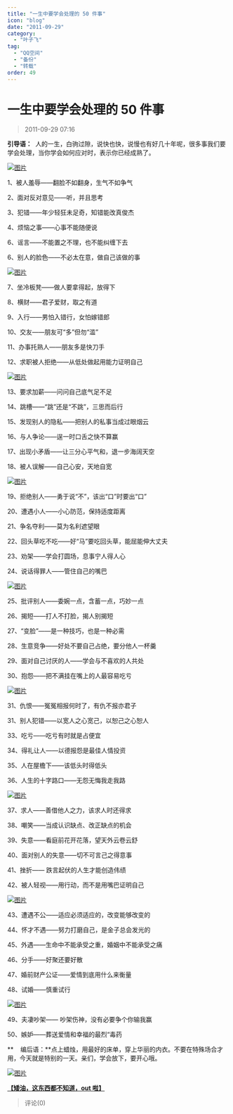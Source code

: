 ```yaml
---
title: "一生中要学会处理的 50 件事"
icon: "blog"
date: "2011-09-29"
category:
  - "叶子飞"
tag:
  - "QQ空间"
  - "备份"
  - "转载"
order: 49
---
```

# 一生中要学会处理的 50 件事

> 2011-09-29 07:16

**引导语：**  人的一生，白驹过隙，说快也快，说慢也有好几十年呢，很多事我们要学会处理，当你学会如何应对时，表示你已经成熟了。

[![图片](https://pan.4a1801.life:11443/d/public/Qzone_wyf/Blogs/images/FC9BDC50.webp)](https://pan.4a1801.life:11443/d/public/Qzone_wyf/Blogs/images/FC9BDC50.webp)

1、被人羞辱——翻脸不如翻身，生气不如争气

2、面对反对意见——听，并且思考

3、犯错——年少轻狂未足奇，知错能改真俊杰

4、烦恼之事——心事不能随便说

6、谣言——不能置之不理，也不能纠缠下去

6、别人的脸色——不必太在意，做自己该做的事

[![图片](https://pan.4a1801.life:11443/d/public/Qzone_wyf/Blogs/images/60C39A10.webp)](https://pan.4a1801.life:11443/d/public/Qzone_wyf/Blogs/images/60C39A10.webp)

7、坐冷板凳——做人要拿得起，放得下

8、横财——君子爱财，取之有道

9、入行——男怕入错行，女怕嫁错郎

10、交友——朋友可“多”但勿“滥”

11、办事托熟人——朋友多是快刀手

12、求职被人拒绝——从低处做起用能力证明自己

[![图片](https://pan.4a1801.life:11443/d/public/Qzone_wyf/Blogs/images/26C2E5A6.webp)](https://pan.4a1801.life:11443/d/public/Qzone_wyf/Blogs/images/26C2E5A6.webp)

13、要求加薪——问问自己底气足不足

14、跳槽——“跳”还是“不跳”，三思而后行

15、发现别人的隐私——把别人的私事当成过眼烟云

16、与人争论——逞一时口舌之快不算赢

17、出现小矛盾——让三分心平气和，退一步海阔天空

18、被人误解——自己心安，天地自宽

[![图片](https://pan.4a1801.life:11443/d/public/Qzone_wyf/Blogs/images/B276494C.webp)](https://pan.4a1801.life:11443/d/public/Qzone_wyf/Blogs/images/B276494C.webp)

19、拒绝别人——勇于说“不”，该出“口”时要出“口”

20、遭遇小人——小心防范，保持适度距离

21、争名夺利——莫为名利遮望眼

22、回头草吃不吃——好“马”要吃回头草，能屈能伸大丈夫

23、劝架——学会打圆场，息事宁人得人心

24、说话得罪人——管住自己的嘴巴

[![图片](https://pan.4a1801.life:11443/d/public/Qzone_wyf/Blogs/images/4A7E4CF9.webp)](https://pan.4a1801.life:11443/d/public/Qzone_wyf/Blogs/images/4A7E4CF9.webp)

25、批评别人——委婉一点，含蓄一点，巧妙一点

26、揭短——打人不打脸，揭人别揭短

27、“变脸”——是一种技巧，也是一种必需

28、生意竞争——好处不要自己占绝，要分他人一杯羹

29、面对自己讨厌的人——学会与不喜欢的人共处

30、抱怨——把不满挂在嘴上的人最容易吃亏

[![图片](https://pan.4a1801.life:11443/d/public/Qzone_wyf/Blogs/images/B8D41A13.webp)](https://pan.4a1801.life:11443/d/public/Qzone_wyf/Blogs/images/B8D41A13.webp)

31、仇恨——冤冤相报何时了，有仇不报亦君子

31、别人犯错——以宽人之心宽己，以恕己之心恕人

33、吃亏——吃亏有时就是占便宜

34、得礼让人——以德报怨是最佳人情投资

35、人在屋檐下——该低头时得低头

36、人生的十字路口——无怨无悔我走我路

[![图片](https://pan.4a1801.life:11443/d/public/Qzone_wyf/Blogs/images/CF0D5D35.webp)](https://pan.4a1801.life:11443/d/public/Qzone_wyf/Blogs/images/CF0D5D35.webp)

37、求人——善借他人之力，该求人时还得求

38、嘲笑——当成认识缺点、改正缺点的机会

39、失意——看庭前花开花落，望天外云卷云舒

40、面对别人的失意——切不可言己之得意事

41、挫折—— 跌言起伏的人生才能创造伟绩

42、被人轻视——用行动，而不是用嘴巴证明自己

[![图片](https://pan.4a1801.life:11443/d/public/Qzone_wyf/Blogs/images/51F4C529.gif)](https://pan.4a1801.life:11443/d/public/Qzone_wyf/Blogs/images/51F4C529.gif)

43、遭遇不公——适应必须适应的，改变能够改变的

44、怀才不遇——努力打磨自己，是金子总会发光的

45、外遇——生命中不能承受之重，婚姻中不能承受之痛

46、分手——好聚还要好散

47、婚前财产公证——爱情到底用什么来衡量

48、试婚——慎重试行

[![图片](https://pan.4a1801.life:11443/d/public/Qzone_wyf/Blogs/images/A30D361B.webp)](https://pan.4a1801.life:11443/d/public/Qzone_wyf/Blogs/images/A30D361B.webp)

49、夫凄吵架—— 吵架伤神，没有必要争个你输我赢

50、嫉妒——葬送爱情和幸福的最烈“毒药

**    编后语：**点上蜡烛，用最好的床单，穿上华丽的内衣。不要在特殊场合才用，今天就是特别的一天。亲们，学会放下，要开心哦。

[](http://b208.photo.store.qq.com/http_imgload.cgi?/rurl4_b=4ddfef16269cb8ddfc5b8ab241a40b353b49da79b34b0d362138ea9f29b7f213deb0343b9feea245c1e5768bbf51815df9b9bc13a01e68e27568baebb8d7c3798b7a655ad5d59f71e66e0db0464291cc1c2ad700&a=208&b=208)[](http://b208.photo.store.qq.com/http_imgload.cgi?/rurl4_b=4ddfef16269cb8ddfc5b8ab241a40b353b49da79b34b0d362138ea9f29b7f213deb0343b9feea245c1e5768bbf51815df9b9bc13a01e68e27568baebb8d7c3798b7a655ad5d59f71e66e0db0464291cc1c2ad700&a=208&b=208)[](http://b208.photo.store.qq.com/http_imgload.cgi?/rurl4_b=4ddfef16269cb8ddfc5b8ab241a40b353b49da79b34b0d362138ea9f29b7f213deb0343b9feea245c1e5768bbf51815df9b9bc13a01e68e27568baebb8d7c3798b7a655ad5d59f71e66e0db0464291cc1c2ad700&a=208&b=208)[](http://b208.photo.store.qq.com/http_imgload.cgi?/rurl4_b=4ddfef16269cb8ddfc5b8ab241a40b353b49da79b34b0d362138ea9f29b7f213deb0343b9feea245c1e5768bbf51815df9b9bc13a01e68e27568baebb8d7c3798b7a655ad5d59f71e66e0db0464291cc1c2ad700&a=208&b=208)[](http://b208.photo.store.qq.com/http_imgload.cgi?/rurl4_b=4ddfef16269cb8ddfc5b8ab241a40b353b49da79b34b0d362138ea9f29b7f213deb0343b9feea245c1e5768bbf51815df9b9bc13a01e68e27568baebb8d7c3798b7a655ad5d59f71e66e0db0464291cc1c2ad700&a=208&b=208)[](http://b208.photo.store.qq.com/http_imgload.cgi?/rurl4_b=4ddfef16269cb8ddfc5b8ab241a40b353b49da79b34b0d362138ea9f29b7f213deb0343b9feea245c1e5768bbf51815df9b9bc13a01e68e27568baebb8d7c3798b7a655ad5d59f71e66e0db0464291cc1c2ad700&a=208&b=208)[](http://b208.photo.store.qq.com/http_imgload.cgi?/rurl4_b=4ddfef16269cb8ddfc5b8ab241a40b353b49da79b34b0d362138ea9f29b7f213deb0343b9feea245c1e5768bbf51815df9b9bc13a01e68e27568baebb8d7c3798b7a655ad5d59f71e66e0db0464291cc1c2ad700&a=208&b=208)[](http://b208.photo.store.qq.com/http_imgload.cgi?/rurl4_b=4ddfef16269cb8ddfc5b8ab241a40b353b49da79b34b0d362138ea9f29b7f213deb0343b9feea245c1e5768bbf51815df9b9bc13a01e68e27568baebb8d7c3798b7a655ad5d59f71e66e0db0464291cc1c2ad700&a=208&b=208)[](http://b208.photo.store.qq.com/http_imgload.cgi?/rurl4_b=4ddfef16269cb8ddfc5b8ab241a40b353b49da79b34b0d362138ea9f29b7f213deb0343b9feea245c1e5768bbf51815df9b9bc13a01e68e27568baebb8d7c3798b7a655ad5d59f71e66e0db0464291cc1c2ad700&a=208&b=208)[](http://b208.photo.store.qq.com/http_imgload.cgi?/rurl4_b=4ddfef16269cb8ddfc5b8ab241a40b353b49da79b34b0d362138ea9f29b7f213deb0343b9feea245c1e5768bbf51815df9b9bc13a01e68e27568baebb8d7c3798b7a655ad5d59f71e66e0db0464291cc1c2ad700&a=208&b=208)[](http://b208.photo.store.qq.com/http_imgload.cgi?/rurl4_b=4ddfef16269cb8ddfc5b8ab241a40b353b49da79b34b0d362138ea9f29b7f213deb0343b9feea245c1e5768bbf51815df9b9bc13a01e68e27568baebb8d7c3798b7a655ad5d59f71e66e0db0464291cc1c2ad700&a=208&b=208)[](http://b208.photo.store.qq.com/http_imgload.cgi?/rurl4_b=4ddfef16269cb8ddfc5b8ab241a40b353b49da79b34b0d362138ea9f29b7f213deb0343b9feea245c1e5768bbf51815df9b9bc13a01e68e27568baebb8d7c3798b7a655ad5d59f71e66e0db0464291cc1c2ad700&a=208&b=208)[](http://b208.photo.store.qq.com/http_imgload.cgi?/rurl4_b=4ddfef16269cb8ddfc5b8ab241a40b353b49da79b34b0d362138ea9f29b7f213deb0343b9feea245c1e5768bbf51815df9b9bc13a01e68e27568baebb8d7c3798b7a655ad5d59f71e66e0db0464291cc1c2ad700&a=208&b=208)[](http://b208.photo.store.qq.com/http_imgload.cgi?/rurl4_b=4ddfef16269cb8ddfc5b8ab241a40b353b49da79b34b0d362138ea9f29b7f213deb0343b9feea245c1e5768bbf51815df9b9bc13a01e68e27568baebb8d7c3798b7a655ad5d59f71e66e0db0464291cc1c2ad700&a=208&b=208)[](http://b208.photo.store.qq.com/http_imgload.cgi?/rurl4_b=4ddfef16269cb8ddfc5b8ab241a40b353b49da79b34b0d362138ea9f29b7f213deb0343b9feea245c1e5768bbf51815df9b9bc13a01e68e27568baebb8d7c3798b7a655ad5d59f71e66e0db0464291cc1c2ad700&a=208&b=208)[](http://b208.photo.store.qq.com/http_imgload.cgi?/rurl4_b=4ddfef16269cb8ddfc5b8ab241a40b353b49da79b34b0d362138ea9f29b7f213deb0343b9feea245c1e5768bbf51815df9b9bc13a01e68e27568baebb8d7c3798b7a655ad5d59f71e66e0db0464291cc1c2ad700&a=208&b=208)[](http://b208.photo.store.qq.com/http_imgload.cgi?/rurl4_b=4ddfef16269cb8ddfc5b8ab241a40b353b49da79b34b0d362138ea9f29b7f213deb0343b9feea245c1e5768bbf51815df9b9bc13a01e68e27568baebb8d7c3798b7a655ad5d59f71e66e0db0464291cc1c2ad700&a=208&b=208)[](http://b208.photo.store.qq.com/http_imgload.cgi?/rurl4_b=4ddfef16269cb8ddfc5b8ab241a40b353b49da79b34b0d362138ea9f29b7f213deb0343b9feea245c1e5768bbf51815df9b9bc13a01e68e27568baebb8d7c3798b7a655ad5d59f71e66e0db0464291cc1c2ad700&a=208&b=208)[](http://b208.photo.store.qq.com/http_imgload.cgi?/rurl4_b=4ddfef16269cb8ddfc5b8ab241a40b353b49da79b34b0d362138ea9f29b7f213deb0343b9feea245c1e5768bbf51815df9b9bc13a01e68e27568baebb8d7c3798b7a655ad5d59f71e66e0db0464291cc1c2ad700&a=208&b=208)[](http://b208.photo.store.qq.com/http_imgload.cgi?/rurl4_b=4ddfef16269cb8ddfc5b8ab241a40b353b49da79b34b0d362138ea9f29b7f213deb0343b9feea245c1e5768bbf51815df9b9bc13a01e68e27568baebb8d7c3798b7a655ad5d59f71e66e0db0464291cc1c2ad700&a=208&b=208)[](http://b208.photo.store.qq.com/http_imgload.cgi?/rurl4_b=4ddfef16269cb8ddfc5b8ab241a40b353b49da79b34b0d362138ea9f29b7f213deb0343b9feea245c1e5768bbf51815df9b9bc13a01e68e27568baebb8d7c3798b7a655ad5d59f71e66e0db0464291cc1c2ad700&a=208&b=208)[](http://b208.photo.store.qq.com/http_imgload.cgi?/rurl4_b=4ddfef16269cb8ddfc5b8ab241a40b353b49da79b34b0d362138ea9f29b7f213deb0343b9feea245c1e5768bbf51815df9b9bc13a01e68e27568baebb8d7c3798b7a655ad5d59f71e66e0db0464291cc1c2ad700&a=208&b=208)[](http://b208.photo.store.qq.com/http_imgload.cgi?/rurl4_b=4ddfef16269cb8ddfc5b8ab241a40b353b49da79b34b0d362138ea9f29b7f213deb0343b9feea245c1e5768bbf51815df9b9bc13a01e68e27568baebb8d7c3798b7a655ad5d59f71e66e0db0464291cc1c2ad700&a=208&b=208)[](http://b208.photo.store.qq.com/http_imgload.cgi?/rurl4_b=4ddfef16269cb8ddfc5b8ab241a40b353b49da79b34b0d362138ea9f29b7f213deb0343b9feea245c1e5768bbf51815df9b9bc13a01e68e27568baebb8d7c3798b7a655ad5d59f71e66e0db0464291cc1c2ad700&a=208&b=208)[](http://b208.photo.store.qq.com/http_imgload.cgi?/rurl4_b=4ddfef16269cb8ddfc5b8ab241a40b353b49da79b34b0d362138ea9f29b7f213deb0343b9feea245c1e5768bbf51815df9b9bc13a01e68e27568baebb8d7c3798b7a655ad5d59f71e66e0db0464291cc1c2ad700&a=208&b=208)[](http://b208.photo.store.qq.com/http_imgload.cgi?/rurl4_b=4ddfef16269cb8ddfc5b8ab241a40b353b49da79b34b0d362138ea9f29b7f213deb0343b9feea245c1e5768bbf51815df9b9bc13a01e68e27568baebb8d7c3798b7a655ad5d59f71e66e0db0464291cc1c2ad700&a=208&b=208)[](http://b208.photo.store.qq.com/http_imgload.cgi?/rurl4_b=4ddfef16269cb8ddfc5b8ab241a40b353b49da79b34b0d362138ea9f29b7f213deb0343b9feea245c1e5768bbf51815df9b9bc13a01e68e27568baebb8d7c3798b7a655ad5d59f71e66e0db0464291cc1c2ad700&a=208&b=208)[](http://b208.photo.store.qq.com/http_imgload.cgi?/rurl4_b=4ddfef16269cb8ddfc5b8ab241a40b353b49da79b34b0d362138ea9f29b7f213deb0343b9feea245c1e5768bbf51815df9b9bc13a01e68e27568baebb8d7c3798b7a655ad5d59f71e66e0db0464291cc1c2ad700&a=208&b=208)[](http://b208.photo.store.qq.com/http_imgload.cgi?/rurl4_b=4ddfef16269cb8ddfc5b8ab241a40b353b49da79b34b0d362138ea9f29b7f213deb0343b9feea245c1e5768bbf51815df9b9bc13a01e68e27568baebb8d7c3798b7a655ad5d59f71e66e0db0464291cc1c2ad700&a=208&b=208)[](http://b208.photo.store.qq.com/http_imgload.cgi?/rurl4_b=4ddfef16269cb8ddfc5b8ab241a40b353b49da79b34b0d362138ea9f29b7f213deb0343b9feea245c1e5768bbf51815df9b9bc13a01e68e27568baebb8d7c3798b7a655ad5d59f71e66e0db0464291cc1c2ad700&a=208&b=208)[](http://b208.photo.store.qq.com/http_imgload.cgi?/rurl4_b=4ddfef16269cb8ddfc5b8ab241a40b353b49da79b34b0d362138ea9f29b7f213deb0343b9feea245c1e5768bbf51815df9b9bc13a01e68e27568baebb8d7c3798b7a655ad5d59f71e66e0db0464291cc1c2ad700&a=208&b=208)[](http://b208.photo.store.qq.com/http_imgload.cgi?/rurl4_b=4ddfef16269cb8ddfc5b8ab241a40b353b49da79b34b0d362138ea9f29b7f213deb0343b9feea245c1e5768bbf51815df9b9bc13a01e68e27568baebb8d7c3798b7a655ad5d59f71e66e0db0464291cc1c2ad700&a=208&b=208)[](http://b208.photo.store.qq.com/http_imgload.cgi?/rurl4_b=4ddfef16269cb8ddfc5b8ab241a40b353b49da79b34b0d362138ea9f29b7f213deb0343b9feea245c1e5768bbf51815df9b9bc13a01e68e27568baebb8d7c3798b7a655ad5d59f71e66e0db0464291cc1c2ad700&a=208&b=208)[](http://b208.photo.store.qq.com/http_imgload.cgi?/rurl4_b=4ddfef16269cb8ddfc5b8ab241a40b353b49da79b34b0d362138ea9f29b7f213deb0343b9feea245c1e5768bbf51815df9b9bc13a01e68e27568baebb8d7c3798b7a655ad5d59f71e66e0db0464291cc1c2ad700&a=208&b=208)[](http://b208.photo.store.qq.com/http_imgload.cgi?/rurl4_b=4ddfef16269cb8ddfc5b8ab241a40b353b49da79b34b0d362138ea9f29b7f213deb0343b9feea245c1e5768bbf51815df9b9bc13a01e68e27568baebb8d7c3798b7a655ad5d59f71e66e0db0464291cc1c2ad700&a=208&b=208)[](http://b208.photo.store.qq.com/http_imgload.cgi?/rurl4_b=4ddfef16269cb8ddfc5b8ab241a40b353b49da79b34b0d362138ea9f29b7f213deb0343b9feea245c1e5768bbf51815df9b9bc13a01e68e27568baebb8d7c3798b7a655ad5d59f71e66e0db0464291cc1c2ad700&a=208&b=208)[](http://b208.photo.store.qq.com/http_imgload.cgi?/rurl4_b=4ddfef16269cb8ddfc5b8ab241a40b353b49da79b34b0d362138ea9f29b7f213deb0343b9feea245c1e5768bbf51815df9b9bc13a01e68e27568baebb8d7c3798b7a655ad5d59f71e66e0db0464291cc1c2ad700&a=208&b=208)[](http://b208.photo.store.qq.com/http_imgload.cgi?/rurl4_b=4ddfef16269cb8ddfc5b8ab241a40b353b49da79b34b0d362138ea9f29b7f213deb0343b9feea245c1e5768bbf51815df9b9bc13a01e68e27568baebb8d7c3798b7a655ad5d59f71e66e0db0464291cc1c2ad700&a=208&b=208)[](http://b208.photo.store.qq.com/http_imgload.cgi?/rurl4_b=4ddfef16269cb8ddfc5b8ab241a40b353b49da79b34b0d362138ea9f29b7f213deb0343b9feea245c1e5768bbf51815df9b9bc13a01e68e27568baebb8d7c3798b7a655ad5d59f71e66e0db0464291cc1c2ad700&a=208&b=208)[](http://b208.photo.store.qq.com/http_imgload.cgi?/rurl4_b=4ddfef16269cb8ddfc5b8ab241a40b353b49da79b34b0d362138ea9f29b7f213deb0343b9feea245c1e5768bbf51815df9b9bc13a01e68e27568baebb8d7c3798b7a655ad5d59f71e66e0db0464291cc1c2ad700&a=208&b=208)[](http://b208.photo.store.qq.com/http_imgload.cgi?/rurl4_b=4ddfef16269cb8ddfc5b8ab241a40b353b49da79b34b0d362138ea9f29b7f213deb0343b9feea245c1e5768bbf51815df9b9bc13a01e68e27568baebb8d7c3798b7a655ad5d59f71e66e0db0464291cc1c2ad700&a=208&b=208)[](http://b208.photo.store.qq.com/http_imgload.cgi?/rurl4_b=4ddfef16269cb8ddfc5b8ab241a40b353b49da79b34b0d362138ea9f29b7f213deb0343b9feea245c1e5768bbf51815df9b9bc13a01e68e27568baebb8d7c3798b7a655ad5d59f71e66e0db0464291cc1c2ad700&a=208&b=208)[](http://b208.photo.store.qq.com/http_imgload.cgi?/rurl4_b=4ddfef16269cb8ddfc5b8ab241a40b353b49da79b34b0d362138ea9f29b7f213deb0343b9feea245c1e5768bbf51815df9b9bc13a01e68e27568baebb8d7c3798b7a655ad5d59f71e66e0db0464291cc1c2ad700&a=208&b=208)[](http://b208.photo.store.qq.com/http_imgload.cgi?/rurl4_b=4ddfef16269cb8ddfc5b8ab241a40b353b49da79b34b0d362138ea9f29b7f213deb0343b9feea245c1e5768bbf51815df9b9bc13a01e68e27568baebb8d7c3798b7a655ad5d59f71e66e0db0464291cc1c2ad700&a=208&b=208)[](http://b208.photo.store.qq.com/http_imgload.cgi?/rurl4_b=4ddfef16269cb8ddfc5b8ab241a40b353b49da79b34b0d362138ea9f29b7f213deb0343b9feea245c1e5768bbf51815df9b9bc13a01e68e27568baebb8d7c3798b7a655ad5d59f71e66e0db0464291cc1c2ad700&a=208&b=208)[](http://b208.photo.store.qq.com/http_imgload.cgi?/rurl4_b=4ddfef16269cb8ddfc5b8ab241a40b353b49da79b34b0d362138ea9f29b7f213deb0343b9feea245c1e5768bbf51815df9b9bc13a01e68e27568baebb8d7c3798b7a655ad5d59f71e66e0db0464291cc1c2ad700&a=208&b=208)[](http://b208.photo.store.qq.com/http_imgload.cgi?/rurl4_b=4ddfef16269cb8ddfc5b8ab241a40b353b49da79b34b0d362138ea9f29b7f213deb0343b9feea245c1e5768bbf51815df9b9bc13a01e68e27568baebb8d7c3798b7a655ad5d59f71e66e0db0464291cc1c2ad700&a=208&b=208)[](http://b208.photo.store.qq.com/http_imgload.cgi?/rurl4_b=4ddfef16269cb8ddfc5b8ab241a40b353b49da79b34b0d362138ea9f29b7f213deb0343b9feea245c1e5768bbf51815df9b9bc13a01e68e27568baebb8d7c3798b7a655ad5d59f71e66e0db0464291cc1c2ad700&a=208&b=208)[](http://b208.photo.store.qq.com/http_imgload.cgi?/rurl4_b=4ddfef16269cb8ddfc5b8ab241a40b353b49da79b34b0d362138ea9f29b7f213deb0343b9feea245c1e5768bbf51815df9b9bc13a01e68e27568baebb8d7c3798b7a655ad5d59f71e66e0db0464291cc1c2ad700&a=208&b=208)[](http://b208.photo.store.qq.com/http_imgload.cgi?/rurl4_b=4ddfef16269cb8ddfc5b8ab241a40b353b49da79b34b0d362138ea9f29b7f213deb0343b9feea245c1e5768bbf51815df9b9bc13a01e68e27568baebb8d7c3798b7a655ad5d59f71e66e0db0464291cc1c2ad700&a=208&b=208)[](http://b208.photo.store.qq.com/http_imgload.cgi?/rurl4_b=4ddfef16269cb8ddfc5b8ab241a40b353b49da79b34b0d362138ea9f29b7f213deb0343b9feea245c1e5768bbf51815df9b9bc13a01e68e27568baebb8d7c3798b7a655ad5d59f71e66e0db0464291cc1c2ad700&a=208&b=208)[](http://b208.photo.store.qq.com/http_imgload.cgi?/rurl4_b=4ddfef16269cb8ddfc5b8ab241a40b353b49da79b34b0d362138ea9f29b7f213deb0343b9feea245c1e5768bbf51815df9b9bc13a01e68e27568baebb8d7c3798b7a655ad5d59f71e66e0db0464291cc1c2ad700&a=208&b=208)[](http://b208.photo.store.qq.com/http_imgload.cgi?/rurl4_b=4ddfef16269cb8ddfc5b8ab241a40b353b49da79b34b0d362138ea9f29b7f213deb0343b9feea245c1e5768bbf51815df9b9bc13a01e68e27568baebb8d7c3798b7a655ad5d59f71e66e0db0464291cc1c2ad700&a=208&b=208)[](http://b208.photo.store.qq.com/http_imgload.cgi?/rurl4_b=4ddfef16269cb8ddfc5b8ab241a40b353b49da79b34b0d362138ea9f29b7f213deb0343b9feea245c1e5768bbf51815df9b9bc13a01e68e27568baebb8d7c3798b7a655ad5d59f71e66e0db0464291cc1c2ad700&a=208&b=208)[](http://b208.photo.store.qq.com/http_imgload.cgi?/rurl4_b=4ddfef16269cb8ddfc5b8ab241a40b353b49da79b34b0d362138ea9f29b7f213deb0343b9feea245c1e5768bbf51815df9b9bc13a01e68e27568baebb8d7c3798b7a655ad5d59f71e66e0db0464291cc1c2ad700&a=208&b=208)[](http://b208.photo.store.qq.com/http_imgload.cgi?/rurl4_b=4ddfef16269cb8ddfc5b8ab241a40b353b49da79b34b0d362138ea9f29b7f213deb0343b9feea245c1e5768bbf51815df9b9bc13a01e68e27568baebb8d7c3798b7a655ad5d59f71e66e0db0464291cc1c2ad700&a=208&b=208)[](http://b208.photo.store.qq.com/http_imgload.cgi?/rurl4_b=4ddfef16269cb8ddfc5b8ab241a40b353b49da79b34b0d362138ea9f29b7f213deb0343b9feea245c1e5768bbf51815df9b9bc13a01e68e27568baebb8d7c3798b7a655ad5d59f71e66e0db0464291cc1c2ad700&a=208&b=208)[](http://b208.photo.store.qq.com/http_imgload.cgi?/rurl4_b=4ddfef16269cb8ddfc5b8ab241a40b353b49da79b34b0d362138ea9f29b7f213deb0343b9feea245c1e5768bbf51815df9b9bc13a01e68e27568baebb8d7c3798b7a655ad5d59f71e66e0db0464291cc1c2ad700&a=208&b=208)[](http://b208.photo.store.qq.com/http_imgload.cgi?/rurl4_b=4ddfef16269cb8ddfc5b8ab241a40b353b49da79b34b0d362138ea9f29b7f213deb0343b9feea245c1e5768bbf51815df9b9bc13a01e68e27568baebb8d7c3798b7a655ad5d59f71e66e0db0464291cc1c2ad700&a=208&b=208)[](http://b208.photo.store.qq.com/http_imgload.cgi?/rurl4_b=4ddfef16269cb8ddfc5b8ab241a40b353b49da79b34b0d362138ea9f29b7f213deb0343b9feea245c1e5768bbf51815df9b9bc13a01e68e27568baebb8d7c3798b7a655ad5d59f71e66e0db0464291cc1c2ad700&a=208&b=208)[](http://b208.photo.store.qq.com/http_imgload.cgi?/rurl4_b=4ddfef16269cb8ddfc5b8ab241a40b353b49da79b34b0d362138ea9f29b7f213deb0343b9feea245c1e5768bbf51815df9b9bc13a01e68e27568baebb8d7c3798b7a655ad5d59f71e66e0db0464291cc1c2ad700&a=208&b=208)[![图片](https://pan.4a1801.life:11443/d/public/Qzone_wyf/Blogs/images/0C3929DB.gif)](https://pan.4a1801.life:11443/d/public/Qzone_wyf/Blogs/images/0C3929DB.gif)

[**【矮油，这东西都不知道，out 啦】**](http://user.qzone.qq.com/709809081/share/1312371920)

> 评论(0)
